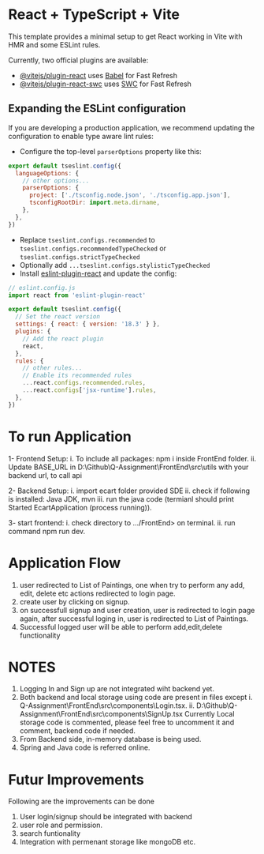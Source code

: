 # React + TypeScript + Vite

This template provides a minimal setup to get React working in Vite with HMR and some ESLint rules.

Currently, two official plugins are available:

- [@vitejs/plugin-react](https://github.com/vitejs/vite-plugin-react/blob/main/packages/plugin-react/README.md) uses [Babel](https://babeljs.io/) for Fast Refresh
- [@vitejs/plugin-react-swc](https://github.com/vitejs/vite-plugin-react-swc) uses [SWC](https://swc.rs/) for Fast Refresh

## Expanding the ESLint configuration

If you are developing a production application, we recommend updating the configuration to enable type aware lint rules:

- Configure the top-level `parserOptions` property like this:

```js
export default tseslint.config({
  languageOptions: {
    // other options...
    parserOptions: {
      project: ['./tsconfig.node.json', './tsconfig.app.json'],
      tsconfigRootDir: import.meta.dirname,
    },
  },
})
```

- Replace `tseslint.configs.recommended` to `tseslint.configs.recommendedTypeChecked` or `tseslint.configs.strictTypeChecked`
- Optionally add `...tseslint.configs.stylisticTypeChecked`
- Install [eslint-plugin-react](https://github.com/jsx-eslint/eslint-plugin-react) and update the config:

```js
// eslint.config.js
import react from 'eslint-plugin-react'

export default tseslint.config({
  // Set the react version
  settings: { react: { version: '18.3' } },
  plugins: {
    // Add the react plugin
    react,
  },
  rules: {
    // other rules...
    // Enable its recommended rules
    ...react.configs.recommended.rules,
    ...react.configs['jsx-runtime'].rules,
  },
})
```


# To run Application

1- Frontend Setup: 
  i. To include all packages: npm i inside FrontEnd folder.
  ii. Update BASE_URL in D:\Github\Q-Assignment\FrontEnd\src\utils with your backend url, to call api

2- Backend Setup:
  i. import ecart folder provided SDE
  ii. check if following is installed: Java JDK, mvn
  iii. run the java code (termianl should print Started EcartApplication (process running)).

3- start frontend:
  i. check directory to .../FrontEnd> on terminal.
  ii. run command npm run dev.



# Application Flow

1. user redirected to List of Paintings, one when try to perform any add, edit, delete etc actions redirected to login page.
2. create user by clicking on signup.
3. on successfull signup and user creation, user is redirected to login page again, after successful loging in, user is redirected to List of Paintings.
4. Successful logged user will be able to perform add,edit,delete functionality


# NOTES
1. Logging In and Sign up are not integrated wiht backend yet.
2. Both backend and local storage using code are present in files except 
   i. Q-Assignment\FrontEnd\src\components\Login.tsx.
   ii. D:\Github\Q-Assignment\FrontEnd\src\components\SignUp.tsx
   Currently Local storage code is commented, please feel free to uncomment it and comment, backend code if needed.
3. From Backend side, in-memory database is being used.
4. Spring and Java code is referred online.


# Futur Improvements
Following are the improvements can be done
1. User login/signup should be integrated with backend
2. user role and permission. 
3. search funtionality
4. Integration with permenant storage like mongoDB etc.






